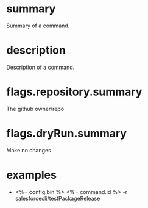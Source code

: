 # summary

Summary of a command.

# description

Description of a command.

# flags.repository.summary

The github owner/repo

# flags.dryRun.summary

Make no changes

# examples

- <%= config.bin %> <%= command.id %> -r salesforcecli/testPackageRelease
